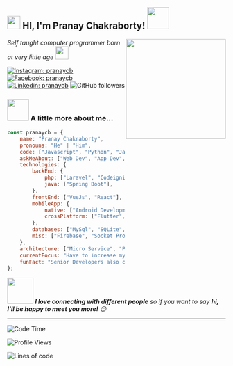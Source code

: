 <h2><img src="https://emojis.slackmojis.com/emojis/images/1531849430/4246/blob-sunglasses.gif?1531849430" width="30"/> HI, I'm Pranay Chakraborty! <img src="https://media.giphy.com/media/12oufCB0MyZ1Go/giphy.gif" width="50"></h2>
<img align='right' src="https://media.giphy.com/media/M9gbBd9nbDrOTu1Mqx/giphy.gif" width="230">
<p><em>Self taught computer programmer born at very little age <img src="https://media.giphy.com/media/WUlplcMpOCEmTGBtBW/giphy.gif" width="30"> 
</em></p>

[![Instagram: pranaycb](https://img.shields.io/badge/-Pranay&nbsp;Chakraborty-red?style=flat-square&logo=Instagram&logoColor=white&link=https://www.instagram.com/pranaycb)](https://www.instagram.com/pranaycb)
[![Facebook: pranaycb](https://img.shields.io/badge/-Pranay&nbsp;Chakraborty-blue?style=flat-square&logo=Facebook&logoColor=white&link=https://www.facebook.com/profile.php?id=100085923270811)](https://www.facebook.com/profile.php?id=100085923270811)
[![Linkedin: pranaycb](https://img.shields.io/badge/-Pranay&nbsp;Chakraborty-blue?style=flat-square&logo=Linkedin&logoColor=white&link=https://www.linkedin.com/in/pranay-chakraborty)](https://www.linkedin.com/in/pranay-chakraborty)
![GitHub followers](https://img.shields.io/github/followers/pranaycb?label=Follow&style=social)

### <img src="https://media.giphy.com/media/VgCDAzcKvsR6OM0uWg/giphy.gif" width="50"> A little more about me...  

```javascript
const pranaycb = {
    name: "Pranay Chakraborty",
    pronouns: "He" | "Him",
    code: ["Javascript", "Python", "Java", "PHP", "Dart", "C", "C++"],
    askMeAbout: ["Web Dev", "App Dev", "Anything You Like 🤗"],
    technologies: {
        backEnd: {
            php: ["Laravel", "Codeigniter", "CakePhp"],
            java: ["Spring Boot"],
        },
        frontEnd: ["VueJs", "React"],
        mobileApp: {
            native: ["Android Development"],
            crossPlatform: ["Flutter", "React Native"],
        },
        databases: ["MySql", "SQLite", "CockrochDb"],
        misc: ["Firebase", "Socket Programming", "PHP Ratchet"]
    },
    architecture: ["Micro Service", "PWA", "Single Page Application"],
    currentFocus: "Have to increase my CGPA :)",
    funFact: "Senior Developers also copy paste code from Github :)"
};
```

<img src="https://media.giphy.com/media/LnQjpWaON8nhr21vNW/giphy.gif" width="60"> <em><b>I love connecting with different people</b> so if you want to say <b>hi, I'll be happy to meet you more!</b> 😊</em>

---

![Code Time](http://img.shields.io/badge/Code%20Time-550&nbsp;hrs%2040%20mins-blue)

![Profile Views](http://img.shields.io/badge/Profile%20Views-1232-blue)

![Lines of code](https://img.shields.io/badge/From%20Hello%20World%20I've%20Written-110K%20lines%20of%20code-bluee)
